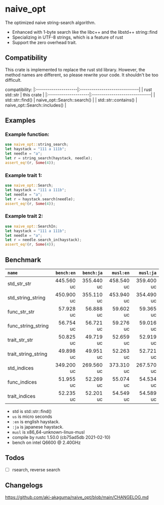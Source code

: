 # naive_opt
The optimized naive string-search algorithm.

* Enhanced with 1-byte search like the libc++ and the libstd++ string::find
* Specializing in UTF-8 strings, which is a feature of rust
* Support the zero overhead trait.

## Compatibility

This crate is implemented to replace the rust std library.
However, the method names are different, so please rewrite your code.
It shouldn't be too difficult.

compatibility:
|:---------------------|:------------------------------|
| rust std::str        | this crate                    |
|:---------------------|:------------------------------|
| std::str::find()     | naive_opt::Search::search()   |
| std::str::contains() | naive_opt::Search::includes() |

## Examples

### Example function:

```rust
use naive_opt::string_search;
let haystack = "111 a 111b";
let needle = "a";
let r = string_search(haystack, needle);
assert_eq!(r, Some(4));
```

### Example trait 1:

```rust
use naive_opt::Search;
let haystack = "111 a 111b";
let needle = "a";
let r = haystack.search(needle);
assert_eq!(r, Some(4));
```

### Example trait 2:

```rust
use naive_opt::SearchIn;
let haystack = "111 a 111b";
let needle = "a";
let r = needle.search_in(haystack);
assert_eq!(r, Some(4));
```

## Benchmark

|         `name`          | `bench:en`  | `bench:ja`  |  `musl:en`  |  `musl:ja`  |
|:------------------------|------------:|------------:|------------:|------------:|
| std_str_str             |  445.560 uc |  355.440 uc |  458.540 uc |  359.400 uc |
| std_string_string       |  450.900 uc |  355.110 uc |  453.940 uc |  354.490 uc |
| func_str_str            |   57.928 uc |   56.888 uc |   59.602 uc |   59.365 uc |
| func_string_string      |   56.754 uc |   56.721 uc |   59.276 uc |   59.016 uc |
| trait_str_str           |   50.825 uc |   49.719 uc |   52.659 uc |   52.919 uc |
| trait_string_string     |   49.898 uc |   49.951 uc |   52.263 uc |   52.721 uc |
| std_indices             |  349.200 uc |  269.560 uc |  373.310 uc |  267.570 uc |
| func_indices            |   51.955 uc |   52.269 uc |   55.074 uc |   54.534 uc |
| trait_indices           |   52.235 uc |   52.201 uc |   54.549 uc |   54.589 uc |

- std is std::str::find()
- `us` is micro seconds
- `:en` is english haystack.
- `:ja` is japanese haystack.
- `musl` is x86_64-unknown-linux-musl
- compile by rustc 1.50.0 (cb75ad5db 2021-02-10)
- bench on intel Q6600 @ 2.40GHz

## Todos

- [ ] rsearch, reverse search

## Changelogs

https://github.com/aki-akaguma/naive_opt/blob/main/CHANGELOG.md
